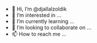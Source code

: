 - 👋 Hi, I’m @djallalzoldik
- 👀 I’m interested in ...
- 🌱 I’m currently learning ...
- 💞️ I’m looking to collaborate on ...
- 📫 How to reach me ...

<!---
djallalzoldik/djallalzoldik is a ✨ special ✨ repository because its `README.md` (this file) appears on your GitHub profile.
You can click the Preview link to take a look at your changes.
--->
